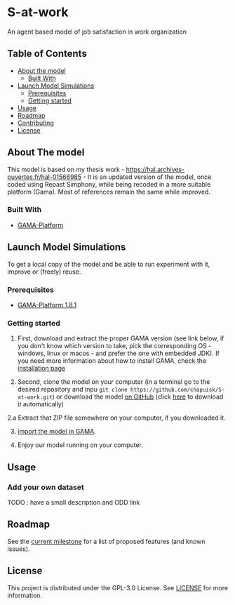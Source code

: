 # S-at-work
An agent based model of job satisfaction in work organization 


<!-- TABLE OF CONTENTS -->
## Table of Contents

* [About the model](#about-the-model)
  * [Built With](#built-with)
* [Launch Model Simulations](#launch-model-simulations)
  * [Prerequisites](#prerequisites)
  * [Getting started](#getting-started)
* [Usage](#usage)
* [Roadmap](#roadmap)
* [Contributing](#contributing)
* [License](#license)


<!-- ABOUT THE PROJECT -->
## About The model
This model is based on my thesis work - https://hal.archives-ouvertes.fr/hal-01566985 - It is an updated version of the model, once coded using Repast Simphony, while being recoded in a more suitable platform (Gama). Most of references remain the same while improved.

### Built With

* [GAMA-Platform](http://gama-platform.org)

<!-- GETTING STARTED -->
## Launch Model Simulations

To get a local copy of the model and be able to run experiment with it, improve or (freely) reuse.

### Prerequisites

- [GAMA-Platform 1.8.1](https://github.com/gama-platform/gama/releases/tag/1.8.1)

### Getting started

1. First, download and extract the proper GAMA version (see link below, if you don't know which version to take, pick the corresponding OS - windows, linux or macos - and prefer the one with embedded JDK). If you need more information about how to install GAMA, check the [installation page](https://gama-platform.github.io/wiki/Installation)

2. Second, clone the model on your computer (in a terminal go to the desired repository and inpu ``git clone https://github.com/chapuisk/S-at-work.git``) or download the model [on GitHub](https://github.com/chapuisk/S-at-work) (click [here](https://github.com/chapuisk/S-at-work/archive/refs/heads/main.zip) to download it automatically)

2.a Extract that ZIP file somewhere on your computer, if you downloaded it. 

3. [import the model in GAMA](https://gama-platform.github.io/wiki/ImportingModels).

4. Enjoy our model running on your computer.

<!-- USAGE EXAMPLES -->
## Usage

### Add your own dataset

TODO : have a small description and ODD link

<!-- ROADMAP -->
## Roadmap

See the [current milestone](https://github.com/chapuisk/S-at-work/milestones) for a list of proposed features (and known issues).

<!-- LICENSE -->
## License

This project is distributed under the GPL-3.0 License. See [LICENSE](https://github.com/COMOKIT/COMOKIT-Model/blob/master/LICENSE) for more information.
